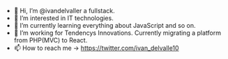 - 👋 Hi, I’m @ivandelvaller a fullstack.
- 👀 I’m interested in IT technologies.
- 🌱 I’m currently learning everything about JavaScript and so on.
- 🔧 I’m working for Tendencys Innovations. Currently migrating a platform from PHP(MVC) to React.
- 📫 How to reach me -> https://twitter.com/ivan_delvalle10

<!---
ivandelvaller/ivandelvaller is a ✨ special ✨ repository because its `README.md` (this file) appears on your GitHub profile.
You can click the Preview link to take a look at your changes.
--->
